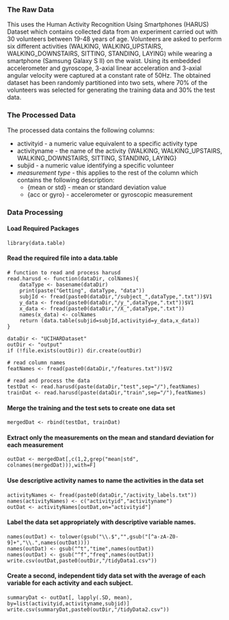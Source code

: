 ### The Raw Data

This uses the Human Activity Recognition Using Smartphones (HARUS) Dataset which contains collected data from an experiment carried out with 30 volunteers between 19-48 years of age. Volunteers are asked to perform six different activities (WALKING, WALKING_UPSTAIRS, WALKING_DOWNSTAIRS, SITTING, STANDING, LAYING) while wearing a smartphone (Samsung Galaxy S II) on the waist. Using its embedded accelerometer and gyroscope, 3-axial linear acceleration and 3-axial angular velocity were captured at a constant rate of 50Hz. The obtained dataset has been randomly partitioned into two sets, where 70% of the volunteers was selected for generating the training data and 30% the test data.

### The Processed Data

The processed data contains the following columns:

* activityid    - a numeric value equivalent to a specific activity type
* activityname  - the name of the activity {WALKING, WALKING_UPSTAIRS, WALKING_DOWNSTAIRS, SITTING, STANDING, LAYING}
* subjid        - a numeric value identifying a specific volunteer
* _measurement type_ - this applies to the rest of the column which contains the following description:
  + {mean or std} - mean or standard deviation value
  + {acc or gyro} - accelerometer or gyroscopic measurement

### Data Processing

#### Load Required Packages
```{r}
library(data.table)
```

#### Read the required file into a data.table
```{r}
# function to read and process harusd
read.harusd <- function(dataDir, colNames){
	dataType <- basename(dataDir)
	print(paste("Getting", dataType, "data"))
	subjId <- fread(paste0(dataDir,"/subject_",dataType,".txt"))$V1
	y_data <- fread(paste0(dataDir,"/y_",dataType,".txt"))$V1
	x_data <- fread(paste0(dataDir,"/X_",dataType,".txt"))
	names(x_data) <- colNames
	return (data.table(subjid=subjId,activityid=y_data,x_data))
}

dataDir <- "UCIHARDataset"
outDir <- "output"
if (!file.exists(outDir)) dir.create(outDir)

# read column names
featNames <- fread(paste0(dataDir,"/features.txt"))$V2

# read and process the data
testDat <- read.harusd(paste(dataDir,"test",sep="/"),featNames)
trainDat <- read.harusd(paste(dataDir,"train",sep="/"),featNames)
```

#### Merge the training and the test sets to create one data set
```{r}
mergedDat <- rbind(testDat, trainDat)
```

#### Extract only the measurements on the mean and standard deviation for each measurement
```{r}
outDat <- mergedDat[,c(1,2,grep("mean|std", colnames(mergedDat))),with=F]
```

#### Use descriptive activity names to name the activities in the data set
```{r}
activityNames <- fread(paste0(dataDir,"/activity_labels.txt"))
names(activityNames) <- c("activityid","activityname")
outDat <- activityNames[outDat,on="activityid"]

```

#### Label the data set appropriately with descriptive variable names.
```{r}
names(outDat) <- tolower(gsub("\\.$","",gsub("[^a-zA-Z0-9]+","\\.",names(outDat))))
names(outDat) <- gsub("^t","time",names(outDat))
names(outDat) <- gsub("^f","freq",names(outDat))
write.csv(outDat,paste0(outDir,"/tidyData1.csv"))
```

#### Create a second, independent tidy data set with the average of each variable for each activity and each subject.
```{r}
summaryDat <- outDat[, lapply(.SD, mean), by=list(activityid,activityname,subjid)]
write.csv(summaryDat,paste0(outDir,"/tidyData2.csv"))
```